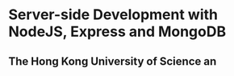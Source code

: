 # Server-side Development with NodeJS, Express and MongoDB
## The Hong Kong University of Science an